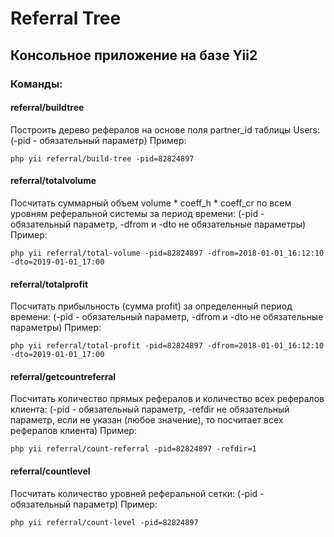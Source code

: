 # Referral Tree

## Консольное приложение на базе Yii2

### Команды:

#### referral/buildtree
Построить дерево рефералов на основе поля partner_id таблицы Users:
(-pid - обязательный параметр) Пример:

 `php yii referral/build-tree -pid=82824897`


#### referral/totalvolume
Посчитать суммарный объем volume * coeff_h * coeff_cr по всем уровням реферальной системы за период времени:
(-pid - обязательный параметр, -dfrom и -dto не обязательные параметры) Пример:

`php yii referral/total-volume -pid=82824897 -dfrom=2018-01-01_16:12:10 -dto=2019-01-01_17:00`


#### referral/totalprofit
Посчитать прибыльность (сумма profit) за определенный период времени:
(-pid - обязательный параметр, -dfrom и -dto не обязательные параметры) Пример:

`php yii referral/total-profit -pid=82824897 -dfrom=2018-01-01_16:12:10 -dto=2019-01-01_17:00`


#### referral/getcountreferral
Посчитать количество прямых рефералов и количество всех рефералов клиента:
(-pid - обязательный параметр, -refdir не обязательный параметр, если не указан (любое значение), то посчитает всех рефералов клиента) Пример:

`php yii referral/count-referral -pid=82824897 -refdir=1`


#### referral/countlevel
Посчитать количество уровней реферальной сетки:
(-pid - обязательный параметр) Пример:

`php yii referral/count-level -pid=82824897`

